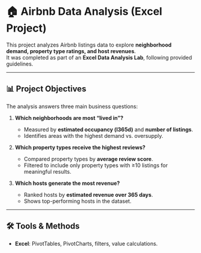 # 🏠 Airbnb Data Analysis (Excel Project)

This project analyzes Airbnb listings data to explore **neighborhood demand, property type ratings, and host revenues**.  
It was completed as part of an **Excel Data Analysis Lab**, following provided guidelines.

---

## 📊 Project Objectives
The analysis answers three main business questions:

1. **Which neighborhoods are most “lived in”?**  
   - Measured by **estimated occupancy (l365d)** and **number of listings**.  
   - Identifies areas with the highest demand vs. oversupply.

2. **Which property types receive the highest reviews?**  
   - Compared property types by **average review score**.  
   - Filtered to include only property types with ≥10 listings for meaningful results.

3. **Which hosts generate the most revenue?**  
   - Ranked hosts by **estimated revenue over 365 days**.  
   - Shows top-performing hosts in the dataset.

---

## 🛠️ Tools & Methods
- **Excel**: PivotTables, PivotCharts, filters, value calculations. 

